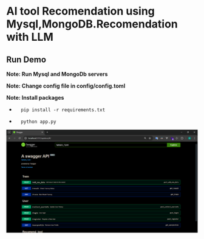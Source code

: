 # AI tool Recomendation using Mysql,MongoDB.Recomendation with LLM

## Run Demo 
**Note: Run Mysql and MongoDb servers**

**Note: Change config file in config/config.toml**

**Note: Install packages**
-       pip install -r requirements.txt
-       python app.py
<div style="text-align: center;">
    <img src="./demo_swagger/im.png" alt="system_design" title="system_design">
</div>